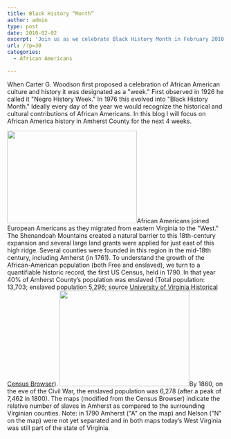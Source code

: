 ```yaml
---
title: Black History “Month”
author: admin
type: post
date: 2010-02-02
excerpt: 'Join us as we celebrate Black History Month in February 2010 - focusing on the lives and contributions of African Americans in Amherst County, Virginia.'
url: /?p=30
categories:
  - African Americans

---
```

When Carter G. Woodson first proposed a celebration of African American culture and history it was designated as a "week." First observed in 1926 he called it "Negro History Week." In 1976 this evolved into "Black History Month." Ideally every day of the year we would recognize the historical and cultural contributions of African Americans. In this blog I will focus on African America history in Amherst County for the next 4 weeks.

[<img class="alignnone size-medium wp-image-32" title="Map of Slavery in Virginia, 1790" src="http://www.locohistory.org/blog/amherst/wp-content/uploads/2010/02/1790mapslaveryamherstsm1-300x214.jpg" alt="" width="300" height="214" />][1]African Americans joined European Americans as they migrated from eastern Virginia to the "West." The Shenandoah Mountains created a natural barrier to this 18th-century expansion and several large land grants were applied for just east of this high ridge. Several counties were founded in this region in the mid-18th century, including Amherst (in 1761). To understand the growth of the African-American population (both Free and enslaved), we turn to a quantifiable historic record, the first US Census, held in 1790. In that year 40% of Amherst County&#8217;s population was enslaved (Total population: 13,703; enslaved population 5,296; source [University of Virginia Historical Census Browser][2]). [<img class="alignnone size-medium wp-image-33" title="Map of Slavery in Virginia, 1860" src="http://www.locohistory.org/blog/amherst/wp-content/uploads/2010/02/1860mapslaveryamherstsm-300x221.jpg" alt="" width="300" height="221" />][3]By 1860, on the eve of the Civil War, the enslaved population was 6,278 (after a peak of 7,462 in 1800). The maps (modified from the Census Browser) indicate the relative number of slaves in Amherst as compared to the surrounding Virginian counties. Note: in 1790 Amherst ("A" on the map) and Nelson ("N" on the map) were not yet separated and in both maps today&#8217;s West Virginia was still part of the state of Virginia.

 [1]: http://www.locohistory.org/blog/amherst/wp-content/uploads/2010/02/1790mapslaveryamherstsm1.jpg
 [2]: http://http://mapserver.lib.virginia.edu/index.html
 [3]: http://www.locohistory.org/blog/amherst/wp-content/uploads/2010/02/1860mapslaveryamherstsm.jpg
